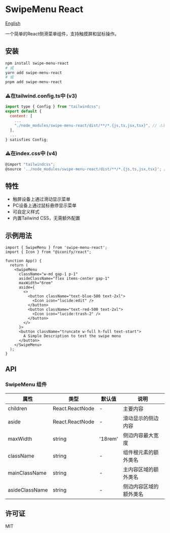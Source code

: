# SwipeMenu React

[English](./README.md)

一个简单的React侧滑菜单组件，支持触摸屏和鼠标操作。

## 安装

```bash
npm install swipe-menu-react
# 或
yarn add swipe-menu-react
# 或
pnpm add swipe-menu-react
```


### ⚠在tailwind.config.ts中 (v3)
```js
import type { Config } from "tailwindcss";
export default {
  content: [
    ...
    "./node_modules/swipe-menu-react/dist/**/*.{js,ts,jsx,tsx}", // ⚠添加这一行
  ],
  ...
} satisfies Config;
```
### ⚠在index.css中 (v4)
```js
@import "tailwindcss";
@source '../node_modules/swipe-menu-react/dist/**/*.{js,ts,jsx,tsx}'; // ⚠添加这一行
```

## 特性

- 触屏设备上通过滑动显示菜单
- PC设备上通过鼠标悬停显示菜单
- 可自定义样式
- 内置Tailwind CSS，无需额外配置

## 示例用法

```tsx
import { SwipeMenu } from 'swipe-menu-react';
import { Icon } from "@iconify/react";

function App() {
  return (
    <SwipeMenu
      className="w-md gap-1 p-1"
      asideClassName="flex items-center gap-1"
      maxWidth="6rem"
      aside={
        <>
          <button className="text-blue-500 text-2xl">
            <Icon icon="lucide:edit" />
          </button>
          <button className="text-red-500 text-2xl">
            <Icon icon="lucide:trash-2" />
          </button>
        </>
      }>
      <button className="truncate w-full h-full text-start">
        A Simple Description to test the swipe menu
      </button>
    </SwipeMenu>
  );
}
```

## API

### SwipeMenu 组件

| 属性 | 类型 | 默认值 | 说明 |
|------|------|-------|------|
| children | React.ReactNode | - | 主要内容 |
| aside | React.ReactNode | - | 滑动显示的侧边内容 |
| maxWidth | string | '18rem' | 侧边内容最大宽度 |
| className | string | - | 组件根元素的额外类名 |
| mainClassName | string | - | 主内容区域的额外类名 |
| asideClassName | string | - | 侧边内容区域的额外类名 |

## 许可证

MIT 